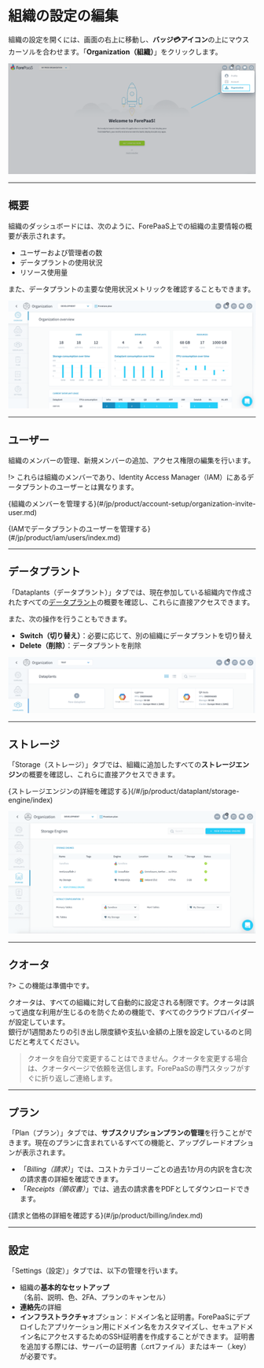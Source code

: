 # 組織の設定の編集

組織の設定を開くには、画面の右上に移動し、**バッジ💳アイコン**の上にマウスカーソルを合わせます。「**Organization（組織）**」をクリックします。 

![Org Details](picts/goToOrganization.png)

---
## 概要

組織のダッシュボードには、次のように、ForePaaS上での組織の主要情報の概要が表示されます。 
- ユーザーおよび管理者の数
- データプラントの使用状況
- リソース使用量

また、データプラントの主要な使用状況メトリックを確認することもできます。

![Organization Dashboard](picts/organization_dashboard.png)

---
## ユーザー

組織のメンバーの管理、新規メンバーの追加、アクセス権限の編集を行います。 

!> これらは組織のメンバーであり、Identity Access Manager（IAM）にあるデータプラントのユーザーとは異なります。 

{組織のメンバーを管理する}(#/jp/product/account-setup/organization-invite-user.md)

{IAMでデータプラントのユーザーを管理する}(#/jp/product/iam/users/index.md)

---
## データプラント
「Dataplants（データプラント）」タブでは、現在参加している組織内で作成されたすべての[データプラント](jp/product/dataplant/index)の概要を確認し、これらに直接アクセスできます。 

また、次の操作を行うこともできます。
* **Switch（切り替え）**：必要に応じて、別の組織にデータプラントを切り替え
* **Delete（削除）**：データプラントを削除

![Dataplants](picts/organization-dataplants.png)

---
## ストレージ
「Storage（ストレージ）」タブでは、組織に追加したすべての**ストレージエンジン**の概要を確認し、これらに直接アクセスできます。

{ストレージエンジンの詳細を確認する}(/#/jp/product/dataplant/storage-engine/index)

![Dataplants](picts/organization-storage.png)

---
## クオータ

?> この機能は準備中です。

クオータは、すべての組織に対して自動的に設定される制限です。クオータは誤って過度な利用が生じるのを防ぐための機能で、すべてのクラウドプロバイダーが設定しています。  
銀行が1週間あたりの引き出し限度額や支払い金額の上限を設定しているのと同じだと考えてください。  


> クオータを自分で変更することはできません。クオータを変更する場合は、クオータページで依頼を送信します。ForePaaSの専門スタッフがすぐに折り返しご連絡します。

---
## プラン
「Plan（プラン）」タブでは、**サブスクリプションプランの管理**を行うことができます。現在のプランに含まれているすべての機能と、アップグレードオプションが表示されます。  

- 「*Billing（請求）*」では、コストカテゴリーごとの過去1か月の内訳を含む次の請求書の詳細を確認できます。
- 「*Receipts（領収書）*」では、過去の請求書をPDFとしてダウンロードできます。

{請求と価格の詳細を確認する}(#/jp/product/billing/index.md)

---
## 設定

「Settings（設定）」タブでは、以下の管理を行います。
- 組織の**基本的なセットアップ**（名前、説明、色、2FA、プランのキャンセル）
- **連絡先**の詳細
- **インフラストラクチャ**オプション：ドメイン名と証明書。ForePaaSにデプロイしたアプリケーション用にドメイン名をカスタマイズし、セキュアドメイン名にアクセスするためのSSH証明書を作成することができます。
証明書を追加する際には、サーバーの証明書（.crtファイル）またはキー（.key）が必要です。



